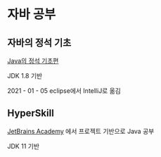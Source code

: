 # 자바 공부

## 자바의 정석 기초

[Java의 정석 기초편](http://www.yes24.com/Product/Goods/85632276)

JDK 1.8 기반

2021 - 01 - 05 eclipse에서 IntelliJ로 옮김

## HyperSkill

[JetBrains Academy](https://hyperskill.org/) 에서 프로젝트 기반으로 Java 공부

JDK 11 기반

